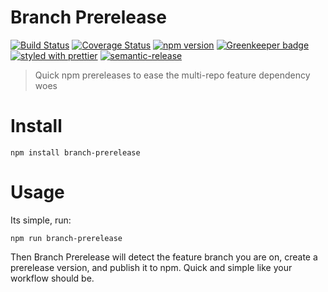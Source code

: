 # Branch Prerelease

[![Build Status](https://travis-ci.org/simplyspoke/branch-prerelease.svg?branch=master)](https://travis-ci.org/simplyspoke/branch-prerelease)
[![Coverage Status](https://coveralls.io/repos/github/simplyspoke/branch-prerelease/badge.svg)](https://coveralls.io/github/simplyspoke/branch-prerelease)
[![npm version](https://badge.fury.io/js/harvest.svg)](http://badge.fury.io/js/harvest)
[![Greenkeeper badge](https://badges.greenkeeper.io/simplyspoke/branch-prerelease.svg)](https://greenkeeper.io/)
[![styled with prettier](https://img.shields.io/badge/styled_with-prettier-ff69b4.svg)](https://github.com/prettier/prettier)
[![semantic-release](https://img.shields.io/badge/%20%20%F0%9F%93%A6%F0%9F%9A%80-semantic--release-e10079.svg)](https://github.com/semantic-release/semantic-release)

> Quick npm prereleases to ease the multi-repo feature dependency woes

# Install

`npm install branch-prerelease`

# Usage

Its simple, run:

`npm run branch-prerelease`

Then Branch Prerelease will detect the feature branch you are on, create a prerelease version, and publish it to npm. Quick and simple like your workflow should be.

